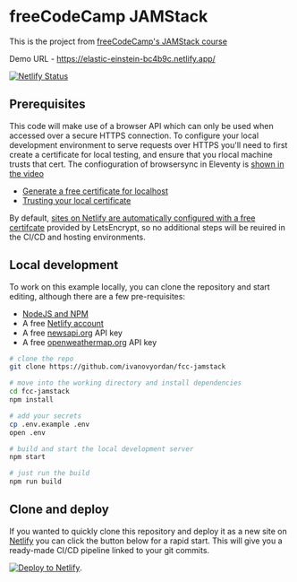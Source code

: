 # freeCodeCamp JAMStack

This is the project from [freeCodeCamp's JAMStack course](https://www.youtube.com/watch?v=A_l0qrPUJds)

Demo URL - https://elastic-einstein-bc4b9c.netlify.app/

[![Netlify Status](https://api.netlify.com/api/v1/badges/4d004427-e5ad-4d9a-b68b-c4b90dcbd3eb/deploy-status)](https://app.netlify.com/sites/elastic-einstein-bc4b9c/deploys)

## Prerequisites

This code will make use of a browser API which can only be used when accessed over a secure HTTPS connection. To configure your local development environment to serve requests over HTTPS you'll need to first create a certificate for local testing, and ensure that you rlocal machine trusts that cert. The confioguration of browsersync in Eleventy is [shown in the video](https://youtu.be/A_l0qrPUJds?t=157m40s)

- [Generate a free certificate for localhost](https://letsencrypt.org/docs/certificates-for-localhost/)
- [Trusting your local certificate](https://www.youtube.com/watch?time_continue=75&v=TGrX8XgSuZ4)

By default, [sites on Netlify are automatically configured with a free certifcate](https://docs.netlify.com/domains-https/https-ssl/?utm_source=github&utm_medium=fcc-examples-pnh&utm_campaign=devex#certificate-service-types) provided by LetsEncrypt, so no additional steps will be reuired in the CI/CD and hosting environments.

## Local development

To work on this example locally, you can clone the repository and start editing, although there are a few pre-requisites:

- [NodeJS and NPM](https://nodejs.org/)
- A free [Netlify account](https://www.netlify.com?utm_source=github&utm_medium=fcc-examples-pnh&utm_campaign=devex)
- A free [newsapi.org](https://newsapi.org/) API key
- A free [openweathermap.org](https://openweathermap.org/) API key

```bash
# clone the repo
git clone https://github.com/ivanovyordan/fcc-jamstack

# move into the working directory and install dependencies
cd fcc-jamstack
npm install

# add your secrets
cp .env.example .env
open .env

# build and start the local development server
npm start

# just run the build
npm run build
```

## Clone and deploy

If you wanted to quickly clone this repository and deploy it as a new site on [Netlify](https://www.netlify.com) you can click the button below for a rapid start. This will give you a ready-made CI/CD pipeline linked to your git commits.

[![Deploy to Netlify](https://www.netlify.com/img/deploy/button.svg)](https://app.netlify.com/start/deploy?repository=https://github.com/ivanovyordan/fcc-jamstack).
